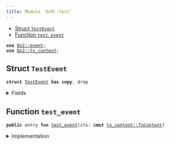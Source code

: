 ```yaml
---
title: Module `0x0::test`
---
```




-  [Struct `TestEvent`](#0x0_test_TestEvent)
-  [Function `test_event`](#0x0_test_test_event)


<pre><code><b>use</b> <a href="../sui-framework/event.md#0x2_event">0x2::event</a>;
<b>use</b> <a href="../sui-framework/tx_context.md#0x2_tx_context">0x2::tx_context</a>;
</code></pre>



<a name="0x0_test_TestEvent"></a>

## Struct `TestEvent`



<pre><code><b>struct</b> <a href="test.md#0x0_test_TestEvent">TestEvent</a> <b>has</b> <b>copy</b>, drop
</code></pre>



<details>
<summary>Fields</summary>


<dl>
<dt>
<code>sender: <b>address</b></code>
</dt>
<dd>

</dd>
<dt>
<code>tx_hash: <a href="../move-stdlib/vector.md#0x1_vector">vector</a>&lt;u8&gt;</code>
</dt>
<dd>

</dd>
<dt>
<code>epoch: <a href="../move-stdlib/u64.md#0x1_u64">u64</a></code>
</dt>
<dd>

</dd>
<dt>
<code>epoch_timestamp_ms: <a href="../move-stdlib/u64.md#0x1_u64">u64</a></code>
</dt>
<dd>

</dd>
</dl>


</details>

<a name="0x0_test_test_event"></a>

## Function `test_event`



<pre><code><b>public</b> entry <b>fun</b> <a href="test.md#0x0_test_test_event">test_event</a>(ctx: &<b>mut</b> <a href="../sui-framework/tx_context.md#0x2_tx_context_TxContext">tx_context::TxContext</a>)
</code></pre>



<details>
<summary>Implementation</summary>


<pre><code><b>public</b> entry <b>fun</b> <a href="test.md#0x0_test_test_event">test_event</a>(ctx: &<b>mut</b> TxContext) {
    <a href="../sui-framework/event.md#0x2_event_emit">event::emit</a>(<a href="test.md#0x0_test_TestEvent">TestEvent</a> {
        sender: ctx.sender(),
        tx_hash: *ctx.digest(),
        epoch: ctx.epoch(),
        epoch_timestamp_ms: ctx.epoch_timestamp_ms(),
    });
}
</code></pre>



</details>
